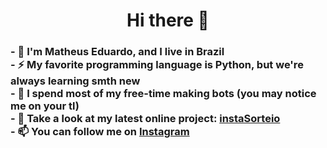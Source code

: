  <h1 align="center">
  <output>Hi there 👋</output>
 </h1>

<!--
### Hi there 👋
**euMts/euMts** is a ✨ _special_ ✨ repository because its `README.md` (this file) appears on your GitHub profile.

Here are some ideas to get you started:

- 🔭 I’m currently working on ...
- 🌱 I’m currently learning ...
- 👯 I’m looking to collaborate on ...
- 🤔 I’m looking for help with ...
- 💬 Ask me about ...
- 📫 How to reach me: ...
- 😄 Pronouns: ...
- ⚡ Fun fact: ...

- 💬 Take a look at my latest online project:

 [![Twitter](https://img.shields.io/badge/-Twitter-05122A?style=flat&logo=twitter)](https://twitter.com/Mtss_e)&nbsp;
 [![Instagram](https://img.shields.io/badge/-Instagram-05122A?style=flat&logo=instagram)](https://www.instagram.com/mts.e/)&nbsp;
 
 
 <p align="center">
  <a href="https://twitter.com/Mtss_e">
    <img src="https://img.shields.io/badge/-Twitter-05122A?style=flat&logo=twitter" />
  </a>
  <a href="https://www.instagram.com/mts.e/">
    <img src="https://img.shields.io/badge/-Instagram-05122A?style=flat&logo=instagram" />
  </a>
</p>

-->
<h3>
- 🤔 I'm Matheus Eduardo, and I live in Brazil<br>
- ⚡ My favorite programming language is Python, but we're always learning smth new<br>
- 🔭 I spend most of my free-time making bots (you may notice me on your tl)<br>
- 💬 Take a look at my latest online project: <a href="https://www.github.com/eumts/instasorteio">instaSorteio</a><br>
- 📫 You can follow me on <a href="https://instagram.com/mts.e">Instagram</a>
</h3>

<!-- Você é um espertinho, sabia? -->
<!-- You're such a smart guy, huh? -->
<!-- Last update 04/03/2021 -->
